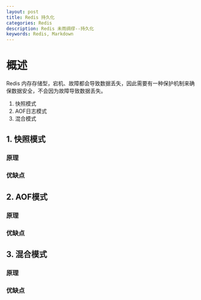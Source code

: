 ```yaml
---
layout: post
title: Redis 持久化
categories: Redis
description: Redis 未雨绸缪--持久化
keywords: Redis, Markdown
---
```


# 概述
Redis 内存存储型，宕机、故障都会导致数据丢失，因此需要有一种保护机制来确保数据安全，不会因为故障导致数据丢失。
1. 快照模式 
2. AOF日志模式
3. 混合模式

## 1. 快照模式
 ### 原理
 
 ### 优缺点
 
 
## 2. AOF模式
 ### 原理
 
 ### 优缺点
 
 
 
## 3. 混合模式
 ### 原理
 
 ### 优缺点
 